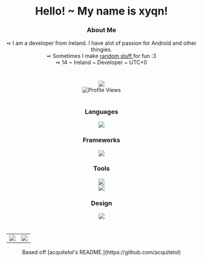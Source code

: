 <h1
    align="center">
    Hello! ~ My name is xyqn!
</h1>

<h3
    align="center"
    style="font-weight: bold">
    About Me
</h3>

<div
    align="center">
    ➺ I am a developer from Ireland. I have alot of passion for Android and other thingies.
    <br>
    ➺ Sometimes I make
        <a
            href="https://github.com/n1d3v?tab=repositories">
            random stuff
        </a>
    for fun :3
    <br>
    ➺ 14 ~ Ireland ~ Developer ~ UTC+0
</div>

#

<div
    align="center">
        <a
            href="https://discord.com/users/1080226778511052872">
            <img
                src="https://lanyard.cnrad.dev/api/1080226778511052872?borderRadius=10px&animated=:true&bg=282A3682&idleMessage=xyqn+is+not+doing+anything+right+now+:c" />
        </a>
        <br>
        <img
            src="https://komarev.com/ghpvc/?username=acquitelol&style=for-the-badge&color=DD6487" alt="Profile Views" />
</div>

#

<h3
    align="center"
    style="font-weight: bold">
    Languages
</h3>
<div
    align="center"
    style="margin-top: 10px">
    <img
        src="https://skillicons.dev/icons?i=cs,py,html,css&theme=dark" />
</div>

<h3
    align="center"
    style="font-weight: bold">
    Frameworks
</h3>
<div
    align="center">
    <img
        src="https://skillicons.dev/icons?i=electron&theme=dark" />
</div>

<h3
    align="center"
    style="font-weight: bold">
    Tools
</h3>
<div
    align="center">
    <img
        src="https://skillicons.dev/icons?i=vscode,bash,git,github,githubactions,stackoverflow&theme=dark" />
    <br>
    <img
        src="https://skillicons.dev/icons?i=codepen,dotnet,discord&theme=dark" />
</div>

<h3
    align="center"
    style="font-weight: bold">
    Design
</h3>
<div
    align="center">
    <img
        src="https://skillicons.dev/icons?i=xd,figma&theme=dark" />
</div>

#

<table
    align="center">
    <tr
        align="center">
        <td
            align="center"
            style="padding=0;width=50%;">
            <img
                src="https://github-readme-stats.vercel.app/api/?username=n1d3v&show_icons=true&hide_border=true&hide_title=true&count_private=true&theme=dracula" />
        </td>
        <td
            align="center"
            style="padding=0;width=50%;">
            <img
                src="https://github-readme-stats.quantumlytangled.vercel.app/api/top-langs/?username=n1d3v&layout=compact&show_icons=true&hide_border=true&count_private=true&theme=dracula" />
        </td>
    </tr>
</table>
<p align="center">Based off [acquitelol's README.](https://github.com/acquitelol)</p>
